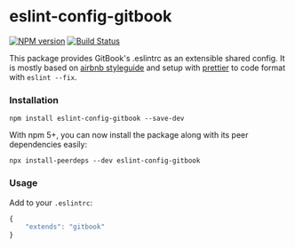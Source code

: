 # eslint-config-gitbook

[![NPM version](https://badge.fury.io/js/eslint-config-gitbook.svg)](http://badge.fury.io/js/eslint-config-gitbook)
[![Build Status](https://travis-ci.org/GitbookIO/eslint-config-gitbook.svg?branch=master)](https://travis-ci.org/GitbookIO/eslint-config-gitbook)

This package provides GitBook's .eslintrc as an extensible shared config. It is mostly based on [airbnb styleguide](https://github.com/airbnb/javascript) and setup with [prettier](https://github.com/prettier/prettier) to code format with `eslint --fix`.

### Installation

```
npm install eslint-config-gitbook --save-dev
```

With npm 5+, you can now install the package along with its peer dependencies easily:

```
npx install-peerdeps --dev eslint-config-gitbook
```

### Usage

Add to your `.eslintrc`:

```js
{
    "extends": "gitbook"
}
```
